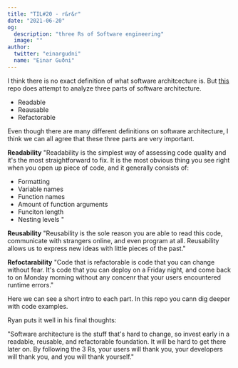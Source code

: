 ```yaml
---
title: "TIL#20 - r&r&r"
date: "2021-06-20"
og:
  description: "three Rs of Software engineering"
  image: ""
author:
  twitter: "einargudni"
  name: "Einar Guðni"
---
```


I think there is no exact definition of what software architcecture is. But [this](https://github.com/ryanmcdermott/3rs-of-software-architecture) repo does attempt to analyze three parts of software architecture.

- Readable
- Reausable
- Refactorable

Even though there are many different definitions on software architecture, I think we can all agree that these three parts are very important.

**Readability**
"Readability is the simplest way of assessing code quality and it's the most straightforward to fix. It is the most obvious thing you see right when you open up piece of code, and it generally consists of:

- Formatting
- Variable names
- Function names
- Amount of function arguments
- Funciton length
- Nesting levels
  "

**Reusability**
"Reusability is the sole reason you are able to read this code, communicate with strangers online, and even program at all. Reusability allows us to express new ideas with little pieces of the past."

**Refoctarability**
"Code that is refactorable is code that you can change without fear. It's code that you can deploy on a Friday night, and come back to on Monday morning without any concenr that your users encountered runtime errors."

Here we can see a short intro to each part. In this repo you cann dig deeper with code examples.

Ryan puts it well in his final thoughts:

"Software architecture is the stuff that's hard to change, so invest early in a readable, reusable, and refactorable foundation. It will be hard to get there later on. By following the 3 Rs, your users will thank you, your developers will thank you, and you will thank yourself."
